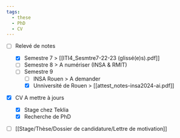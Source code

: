 ```yaml
---
tags:
  - these
  - PhD
  - CV
---
```

- [ ] Relevé de notes
	- [x] Semestre 7 
	      > [[ITI4_Sesmtre7-22-23 (glissé(e)s).pdf]]
	- [ ] Semestre 8
	      > A numériser (INSA & RMIT)
	- [ ] Semestre 9
		- [ ] INSA Rouen
		      > A demander
		- [x] Unniversité de Rouen
		      > [[attest_notes-insa2024-ai.pdf]]
- [x] CV A mettre à jours
	- [x] Stage chez Teklia
	- [x] Recherche de PhD
- [ ] [[Stage/Thèse/Dossier de candidature/Lettre de motivation]]

